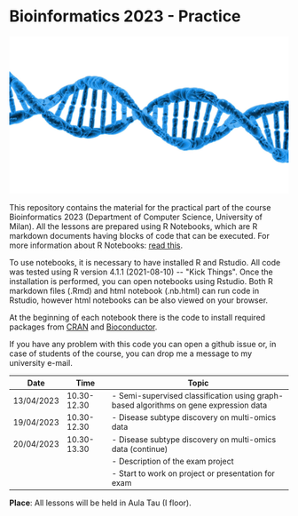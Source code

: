 # Bioinformatics 2023 - Practice

<center>
<img src="dna.jpg" width="700">
</center>

This repository contains the material for the practical part of the course Bioinformatics 2023 (Department of Computer Science, University of Milan).
All the lessons are prepared using R Notebooks, which are R markdown documents having blocks of code that can be executed.
For more information about R Notebooks: [read this](https://bookdown.org/yihui/rmarkdown/notebook.html).

To use notebooks, it is necessary to have installed R and Rstudio. All code was tested using R version 4.1.1 (2021-08-10) -- "Kick Things".
Once the installation is performed, you can open notebooks using Rstudio. Both R markdown files (.Rmd) and 
html notebook (.nb.html) can run code in Rstudio, however html notebooks can be also viewed on your browser.

At the beginning of each notebook there is the code to install required packages from [CRAN](https://cran.r-project.org/) 
and [Bioconductor](https://www.bioconductor.org/).

If you have any problem with this code you can open a github issue or, in case of students of the course, you can drop me a 
message to my university e-mail.


| Date          | Time         | Topic                                                                                |
| ------------- | ------------ |--------------------------------------------------------------------------------------| 
| 13/04/2023    | 10.30-12.30  | - Semi-supervised classification using graph-based algorithms on gene expression data|
| 19/04/2023    | 10.30-12.30  | - Disease subtype discovery on multi-omics data                                      |
| 20/04/2023    | 10.30-13.30  | - Disease subtype discovery on multi-omics data (continue)                           |
|               |              | - Description of the exam project                                                    |
|               |              | - Start to work on project or presentation for exam                                  |


**Place**: All lessons will be held in Aula Tau (I floor).
